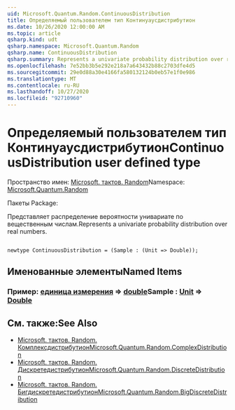 ```yaml
---
uid: Microsoft.Quantum.Random.ContinuousDistribution
title: Определяемый пользователем тип Континуаусдистрибутион
ms.date: 10/26/2020 12:00:00 AM
ms.topic: article
qsharp.kind: udt
qsharp.namespace: Microsoft.Quantum.Random
qsharp.name: ContinuousDistribution
qsharp.summary: Represents a univariate probability distribution over real numbers.
ms.openlocfilehash: 7e52bb3b5e292e218a7a643432b88c2703dfe4d5
ms.sourcegitcommit: 29e0d88a30e4166fa580132124b0eb57e1f0e986
ms.translationtype: MT
ms.contentlocale: ru-RU
ms.lasthandoff: 10/27/2020
ms.locfileid: "92710960"
---
```

# <a name="continuousdistribution-user-defined-type"></a><span data-ttu-id="c041f-102">Определяемый пользователем тип Континуаусдистрибутион</span><span class="sxs-lookup"><span data-stu-id="c041f-102">ContinuousDistribution user defined type</span></span>

<span data-ttu-id="c041f-103">Пространство имен: [Microsoft. тактов. Random](xref:Microsoft.Quantum.Random)</span><span class="sxs-lookup"><span data-stu-id="c041f-103">Namespace: [Microsoft.Quantum.Random](xref:Microsoft.Quantum.Random)</span></span>

<span data-ttu-id="c041f-104">Пакеты [](https://nuget.org/packages/)</span><span class="sxs-lookup"><span data-stu-id="c041f-104">Package: [](https://nuget.org/packages/)</span></span>


<span data-ttu-id="c041f-105">Представляет распределение вероятности унивариате по вещественным числам.</span><span class="sxs-lookup"><span data-stu-id="c041f-105">Represents a univariate probability distribution over real numbers.</span></span>

```qsharp

newtype ContinuousDistribution = (Sample : (Unit => Double));
```



## <a name="named-items"></a><span data-ttu-id="c041f-106">Именованные элементы</span><span class="sxs-lookup"><span data-stu-id="c041f-106">Named Items</span></span>

### <a name="sample--unit--double"></a><span data-ttu-id="c041f-107">Пример: [единица измерения](xref:microsoft.quantum.lang-ref.unit) => [double](xref:microsoft.quantum.lang-ref.double)</span><span class="sxs-lookup"><span data-stu-id="c041f-107">Sample : [Unit](xref:microsoft.quantum.lang-ref.unit) => [Double](xref:microsoft.quantum.lang-ref.double)</span></span> 



## <a name="see-also"></a><span data-ttu-id="c041f-108">См. также:</span><span class="sxs-lookup"><span data-stu-id="c041f-108">See Also</span></span>

- [<span data-ttu-id="c041f-109">Microsoft. тактов. Random. Комплексдистрибутион</span><span class="sxs-lookup"><span data-stu-id="c041f-109">Microsoft.Quantum.Random.ComplexDistribution</span></span>](xref:Microsoft.Quantum.Random.ComplexDistribution)
- [<span data-ttu-id="c041f-110">Microsoft. тактов. Random. Дискретедистрибутион</span><span class="sxs-lookup"><span data-stu-id="c041f-110">Microsoft.Quantum.Random.DiscreteDistribution</span></span>](xref:Microsoft.Quantum.Random.DiscreteDistribution)
- [<span data-ttu-id="c041f-111">Microsoft. тактов. Random. Бигдискретедистрибутион</span><span class="sxs-lookup"><span data-stu-id="c041f-111">Microsoft.Quantum.Random.BigDiscreteDistribution</span></span>](xref:Microsoft.Quantum.Random.BigDiscreteDistribution)